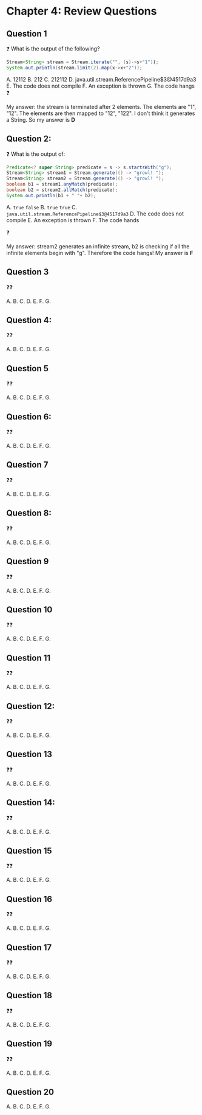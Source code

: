 # Chapter 4: Review Questions

## Question 1

❓ What is the output of the following?
```java
Stream<String> stream = Stream.iterate("", (s)->s+"1"));
System.out.println(stream.limit(2).map(x->x+"2"));
```

A. 12112
B. 212
C. 212112
D. java.util.stream.ReferencePipeline$3@4517d9a3
E. The code does not compile
F. An exception is thrown
G. The code hangs
❓

My answer: the stream is terminated after 2 elements. The elements are "1", "12". The elements are then mapped to "12", "122". I don't think it generates a String. So my answer is **D**

## Question 2:

❓ What is the output of:

```java
Predicate<? super String> predicate = s -> s.startsWith("g");
Stream<String> stream1 = Stream.generate(() -> "growl! ");
Stream<String> stream2 = Stream.generate(() -> "growl! ");
boolean b1 = stream1.anyMatch(predicate);
boolean b2 = stream2.allMatch(predicate);
System.out.println(b1 + " "+ b2);
```
A. `true` `false`
B. `true` `true`
C. `java.util.stream.ReferencePipeline$3@4517d9a3`
D. The code does not compile
E. An exception is thrown
F. The code hands

❓

My answer: stream2 generates an infinite stream, b2 is checking if all the infinite elements begin with "g". Therefore the code hangs! My answer is **F**




## Question 3

❓❓

A. 
B. 
C. 
D. 
E. 
F. 
G. 


## Question 4:

❓❓

A. 
B. 
C. 
D. 
E. 
F. 
G. 


## Question 5

❓❓

A. 
B. 
C. 
D. 
E. 
F. 
G. 


## Question 6:

❓❓

A. 
B. 
C. 
D. 
E. 
F. 
G. 


## Question 7

❓❓

A. 
B. 
C. 
D. 
E. 
F. 
G. 


## Question 8:

❓❓

A. 
B. 
C. 
D. 
E. 
F. 
G. 


## Question 9

❓❓

A. 
B. 
C. 
D. 
E. 
F. 
G. 


## Question 10

❓❓

A. 
B. 
C. 
D. 
E. 
F. 
G. 


## Question 11

❓❓

A. 
B. 
C. 
D. 
E. 
F. 
G. 


## Question 12:

❓❓

A. 
B. 
C. 
D. 
E. 
F. 
G. 


## Question 13

❓❓

A. 
B. 
C. 
D. 
E. 
F. 
G. 


## Question 14:

❓❓

A. 
B. 
C. 
D. 
E. 
F. 
G. 


## Question 15

❓❓

A. 
B. 
C. 
D. 
E. 
F. 
G. 


## Question 16

❓❓

A. 
B. 
C. 
D. 
E. 
F. 
G. 


## Question 17

❓❓

A. 
B. 
C. 
D. 
E. 
F. 
G. 


## Question 18

❓❓

A. 
B. 
C. 
D. 
E. 
F. 
G. 


## Question 19

❓❓

A. 
B. 
C. 
D. 
E. 
F. 
G. 


## Question 20

A. 
B. 
C. 
D. 
E. 
F. 
G. 